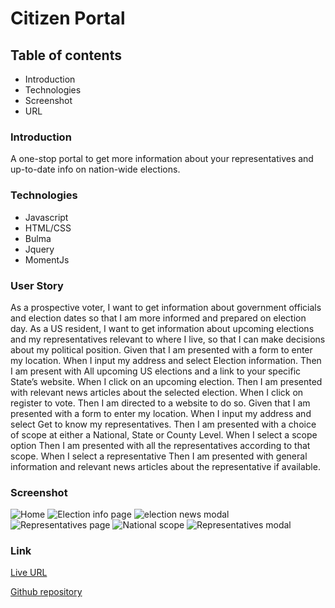 # Citizen Portal

## Table of contents
* Introduction
* Technologies
* Screenshot
* URL

### Introduction
A one-stop portal to get more information about your representatives and up-to-date info on nation-wide elections.

### Technologies
* Javascript
* HTML/CSS
* Bulma
* Jquery
* MomentJs 

### User Story
As a prospective voter, I want to get information about government officials and election dates so that I am more informed and prepared on election day.
As a US resident, I want to get information about upcoming elections and my representatives relevant to where I live, so that I can make decisions about my political position.
Given that I am presented with a form to enter my location.
When I input my address and select Election information.
Then I am present with All upcoming US elections and a link to your specific State’s website.
When I click on an upcoming election.
Then I am presented with relevant news articles about the selected election.
When I click on register to vote.
Then I am directed to a website to do so.
Given that I am presented with a form to enter my location.
When I input my address and select Get to know my representatives.
Then I am presented with a choice of scope at either a National, State or County Level.
When I select a scope option
Then I am presented with all the representatives according to that scope.
When I select a representative
Then I am presented with general information and relevant news articles about the representative if available.

### Screenshot
![Home](https://user-images.githubusercontent.com/68020747/93384457-798fbf00-f82a-11ea-8ea8-6e9c847385af.PNG)
![Election info page](https://user-images.githubusercontent.com/68020747/93384493-857b8100-f82a-11ea-8b69-8ba745c40a79.PNG)
![election news modal](https://user-images.githubusercontent.com/68020747/93384500-86acae00-f82a-11ea-8e5a-64d3f4fd1ac5.PNG)
![Representatives page](https://user-images.githubusercontent.com/68020747/93384505-890f0800-f82a-11ea-8931-faa526870076.PNG)
![National scope](https://user-images.githubusercontent.com/68020747/93384508-8a403500-f82a-11ea-825e-ef073897cc73.PNG)
![Representatives modal](https://user-images.githubusercontent.com/68020747/93384513-8ad8cb80-f82a-11ea-9c5e-7459db55dee4.PNG)

### Link

[Live URL](https://teamgreeenlantern.github.io/voting-app/)

[Github repository](https://github.com/TeamGreeenLantern/voting-app)

